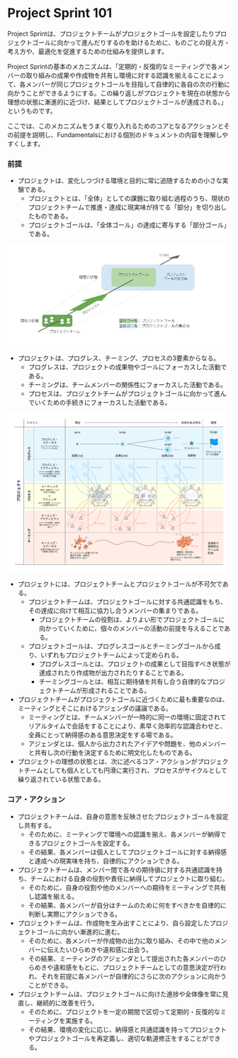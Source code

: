 # Project Sprint 101

Project Sprintは、プロジェクトチームがプロジェクトゴールを設定したりプロジェクトゴールに向かって進んだりするのを助けるために、ものごとの捉え方・考え方や、最適化を促進するための仕組みを提供します。

Project Sprintの基本のメカニズムは、「定期的・反復的なミーティングで各メンバーの取り組みの成果や作成物を共有し環境に対する認識を揃えることによって、各メンバーが同じプロジェクトゴールを目指して自律的に各自の次の行動に向かうことができるようにする。この繰り返しがプロジェクトを現在の状態から理想の状態に漸進的に近づけ、結果としてプロジェクトゴールが達成される。」というものです。

ここでは、このメカニズムをうまく取り入れるためのコアとなるアクションとその前提を説明し、Fundamentalsにおける個別のドキュメントの内容を理解しやすくします。

### 前提

* プロジェクトは、変化しつづける環境と目的に常に追随するための小さな実験である。
  * プロジェクトとは、「全体」としての課題に取り組む過程のうち、現状のプロジェクトチームで推進・達成に現実味が持てる「部分」を切り出したものである。
  * プロジェクトゴールは、「全体ゴール」の達成に寄与する「部分ゴール」である。

![Project Sprintにおけるプロジェクト](../images/projectgoal.png)

* プロジェクトは、プログレス、チーミング、プロセスの3要素からなる。
  * プログレスは、プロジェクトの成果物やゴールにフォーカスした活動である。
  * チーミングは、チームメンバーの関係性にフォーカスした活動である。
  * プロセスは、プロジェクトチームがプロジェクトゴールに向かって進んでいくための手続きにフォーカスした活動である。

![Project Sprint概念図](../images/essentials.png)

* プロジェクトには、プロジェクトチームとプロジェクトゴールが不可欠である。
  * プロジェクトチームは、プロジェクトゴールに対する共通認識をもち、その達成に向けて相互に協力し合うメンバーの集まりである。
    * プロジェクトチームの役割は、よりよい形でプロジェクトゴールに向かっていくために、個々のメンバーの活動の前提を与えることである。
  * プロジェクトゴールは、プログレスゴールとチーミングゴールから成り、いずれもプロジェクトチームによって定められる。
    * プログレスゴールとは、プロジェクトの成果として目指すべき状態が達成されたり作成物が出力されたりすることである。
    * チーミングゴールとは、相互に期待値を共有し合う自律的なプロジェクトチームが形成されることである。
* プロジェクトチームがプロジェクトゴールに近づくために最も重要なのは、ミーティングとそこにおけるアジェンダの議論である。
  * ミーティングとは、チームメンバーが一時的に同一の環境に固定されてリアルタイムで会話をすることにより、素早く効率的な認識合わせと、全員にとって納得感のある意思決定をする場である。
  * アジェンダとは、個人から出力されたアイデアや問題を、他のメンバーと共有し次の行動を決定するために明文化したものである。
* プロジェクトの理想の状態とは、次に述べるコア・アクションがプロジェクトチームとしても個人としても円滑に実行され、プロセスがサイクルとして繰り返されている状態である。

### コア・アクション

* プロジェクトチームは、自身の意思を反映させたプロジェクトゴールを設定し共有する。
  * そのために、ミーティングで環境への認識を揃え、各メンバーが納得できるプロジェクトゴールを設定する。
  * その結果、各メンバーは個人としてプロジェクトゴールに対する納得感と達成への現実味を持ち、自律的にアクションできる。
* プロジェクトチームは、メンバー間で各々の期待値に対する共通認識を持ち、チームにおける自身の役割や責任に納得してプロジェクトに取り組む。
  * そのために、自身の役割や他のメンバーへの期待をミーティングで共有し認識を揃える。
  * その結果、各メンバーが自分はチームのために何をすべきかを自律的に判断し実際にアクションできる。
* プロジェクトチームは、作成物を生み出すことにより、自ら設定したプロジェクトゴールに向かい漸進的に進む。
  * そのために、各メンバーが作成物の出力に取り組み、その中で他のメンバーに伝えたいひらめきや違和感に出会う。
  * その結果、ミーティングのアジェンダとして提出された各メンバーのひらめきや違和感をもとに、プロジェクトチームとしての意思決定が行われ、それを前提に各メンバーが自律的にさらに次のアクションに向かうことができる。
* プロジェクトチームは、プロジェクトゴールに向けた進捗や全体像を常に見直し、継続的に改善を行う。
  * そのために、プロジェクトを一定の期間で区切って定期的・反復的なミーティングを実施する。
  * その結果、環境の変化に応じ、納得感と共通認識を持ってプロジェクトやプロジェクトゴールを再定義し、適切な軌道修正をすることができる。
